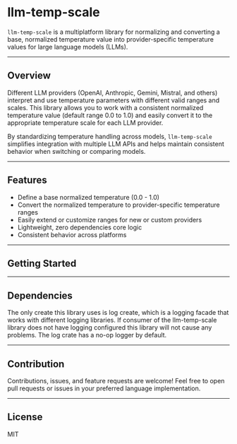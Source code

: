 # llm-temp-scale

`llm-temp-scale` is a multiplatform library for normalizing and converting a base, normalized temperature value into provider-specific temperature values for large language models (LLMs).

---

## Overview

Different LLM providers (OpenAI, Anthropic, Gemini, Mistral, and others) interpret and use temperature parameters with different valid ranges and scales. This library allows you to work with a consistent normalized temperature value (default range 0.0 to 1.0) and easily convert it to the appropriate temperature scale for each LLM provider.

By standardizing temperature handling across models, `llm-temp-scale` simplifies integration with multiple LLM APIs and helps maintain consistent behavior when switching or comparing models.

---

## Features

- Define a base normalized temperature (0.0 - 1.0)
- Convert the normalized temperature to provider-specific temperature ranges
- Easily extend or customize ranges for new or custom providers
- Lightweight, zero dependencies core logic
- Consistent behavior across platforms

---

## Getting Started


---

## Dependencies
The only create this library uses is log create, which is a logging facade that works with different logging libraries. If consumer of the llm-temp-scale library does not have logging configured this library will not cause any problems. The log crate has a no-op logger by default.

---

## Contribution

Contributions, issues, and feature requests are welcome! Feel free to open pull requests or issues in your preferred language implementation.

---

## License

MIT
